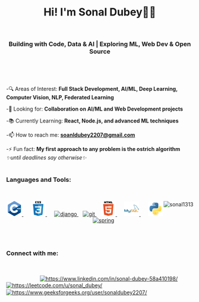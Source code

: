 <h1 align="center">Hi! I'm Sonal Dubey🙋‍♀</h1>
</br>
<h3 align="center"> Building with Code, Data & AI | Exploring ML, Web Dev & Open Source </h3>
</br></br></br>

-🔍 Areas of Interest: **Full Stack Development, AI/ML, Deep Learning, Computer Vision, NLP, Federated Learning**
</br>

-🎯 Looking for: **Collaboration on AI/ML and Web Development projects**
</br>

-📚 Currently Learning: **React, Node.js, and advanced ML techniques**
</br>

-📫 How to reach me: **soanldubey2207@gmail.com**
</br>

-⚡ Fun fact: **My first approach to any problem is the ostrich algorithm** _✨until deadlines say otherwise✨_
</br> </br>
<h3 align="left">Languages and Tools:</h3> </br>
<p><img align="right" src="https://github-readme-stats.vercel.app/api/top-langs?username=sonal1313&show_icons=true&locale=en&layout=compact" alt="sonal1313" /></p>
<p align="center"> 
  <a href="https://www.w3schools.com/cpp/" target="_blank" rel="noreferrer"> <img src="https://raw.githubusercontent.com/devicons/devicon/master/icons/cplusplus/cplusplus-original.svg" alt="cplusplus" width="40" height="40"/> </a> &nbsp;&nbsp;&nbsp;&nbsp;
  <a href="https://www.w3schools.com/css/" target="_blank" rel="noreferrer"> <img src="https://raw.githubusercontent.com/devicons/devicon/master/icons/css3/css3-original-wordmark.svg" alt="css3" width="40" height="40"/> </a> &nbsp;&nbsp;&nbsp;&nbsp;
  <a href="https://www.djangoproject.com/" target="_blank" rel="noreferrer"> <img src="https://cdn.worldvectorlogo.com/logos/django.svg" alt="django" width="40" height="40"/> </a>  &nbsp;&nbsp;
  <a href="https://git-scm.com/" target="_blank" rel="noreferrer"> <img src="https://www.vectorlogo.zone/logos/git-scm/git-scm-icon.svg" alt="git" width="40" height="40"/> </a> &nbsp;&nbsp;
  <a href="https://www.w3.org/html/" target="_blank" rel="noreferrer"> <img src="https://raw.githubusercontent.com/devicons/devicon/master/icons/html5/html5-original-wordmark.svg" alt="html5" width="40" height="40"/> </a> &nbsp;&nbsp;&nbsp;&nbsp;
  <a href="https://www.mysql.com/" target="_blank" rel="noreferrer"> <img src="https://raw.githubusercontent.com/devicons/devicon/master/icons/mysql/mysql-original-wordmark.svg" alt="mysql" width="40" height="40"/> </a> &nbsp;&nbsp;&nbsp;&nbsp;
  <a href="https://www.python.org" target="_blank" rel="noreferrer"> <img src="https://raw.githubusercontent.com/devicons/devicon/master/icons/python/python-original.svg" alt="python" width="40" height="40"/> </a> &nbsp;&nbsp;&nbsp;&nbsp;
  <a href="https://spring.io/" target="_blank" rel="noreferrer"> <img src="https://www.vectorlogo.zone/logos/springio/springio-icon.svg" alt="spring" width="40" height="40"/> </a> </p>
</br></br>
<h3 align="left">Connect with me:</h3> </br>
<p align="left"> &nbsp;&nbsp;&nbsp;&nbsp;&nbsp;&nbsp;&nbsp;&nbsp;&nbsp;&nbsp;&nbsp;&nbsp;&nbsp;&nbsp;&nbsp;&nbsp;&nbsp;&nbsp;&nbsp;&nbsp;&nbsp;&nbsp;
<a href="https://linkedin.com/in/https://www.linkedin.com/in/sonal-dubey-58a410198/" target="blank"><img align="center" src="https://raw.githubusercontent.com/rahuldkjain/github-profile-readme-generator/master/src/images/icons/Social/linked-in-alt.svg" alt="https://www.linkedin.com/in/sonal-dubey-58a410198/" height="30" width="40" /></a> &nbsp;&nbsp;&nbsp;&nbsp;&nbsp;&nbsp;
<a href="https://www.leetcode.com/https://leetcode.com/u/sonal_dubey/" target="blank"><img align="center" src="https://raw.githubusercontent.com/rahuldkjain/github-profile-readme-generator/master/src/images/icons/Social/leet-code.svg" alt="https://leetcode.com/u/sonal_dubey/" height="30" width="40" /></a> &nbsp;&nbsp;&nbsp;&nbsp;&nbsp;&nbsp;&nbsp;&nbsp;
<a href="https://auth.geeksforgeeks.org/user/https://www.geeksforgeeks.org/user/sonaldubey2207/" target="blank"><img align="center" src="https://raw.githubusercontent.com/rahuldkjain/github-profile-readme-generator/master/src/images/icons/Social/geeks-for-geeks.svg" alt="https://www.geeksforgeeks.org/user/sonaldubey2207/" height="30" width="40" /></a>
</p>

</br></br></br></br></br>

